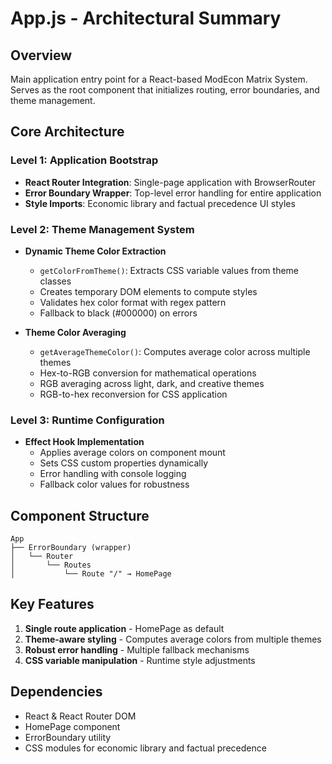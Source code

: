 # App.js - Architectural Summary

## Overview
Main application entry point for a React-based ModEcon Matrix System. Serves as the root component that initializes routing, error boundaries, and theme management.

## Core Architecture

### Level 1: Application Bootstrap
- **React Router Integration**: Single-page application with BrowserRouter
- **Error Boundary Wrapper**: Top-level error handling for entire application
- **Style Imports**: Economic library and factual precedence UI styles

### Level 2: Theme Management System
- **Dynamic Theme Color Extraction**
  - `getColorFromTheme()`: Extracts CSS variable values from theme classes
  - Creates temporary DOM elements to compute styles
  - Validates hex color format with regex pattern
  - Fallback to black (#000000) on errors

- **Theme Color Averaging**
  - `getAverageThemeColor()`: Computes average color across multiple themes
  - Hex-to-RGB conversion for mathematical operations
  - RGB averaging across light, dark, and creative themes
  - RGB-to-hex reconversion for CSS application

### Level 3: Runtime Configuration
- **Effect Hook Implementation**
  - Applies average colors on component mount
  - Sets CSS custom properties dynamically
  - Error handling with console logging
  - Fallback color values for robustness

## Component Structure
```
App
├── ErrorBoundary (wrapper)
│   └── Router
│       └── Routes
│           └── Route "/" → HomePage
```

## Key Features
1. **Single route application** - HomePage as default
2. **Theme-aware styling** - Computes average colors from multiple themes
3. **Robust error handling** - Multiple fallback mechanisms
4. **CSS variable manipulation** - Runtime style adjustments

## Dependencies
- React & React Router DOM
- HomePage component
- ErrorBoundary utility
- CSS modules for economic library and factual precedence